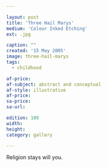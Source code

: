 ```yaml
---

layout: post
title: 'Three Hail Marys'
medium: 'Colour Inked Etching'
ext: .jpg

caption: ""
created: '15 May 2005'
image: three-hail-marys
tags:
  - childhood

af-price:
af-subject: abstract and conceptual
af-style: illustrative
af-price:
sa-price:
sa-url:

edition: 100
width:
height:
category: gallery

---
```


Religion stays will you.
